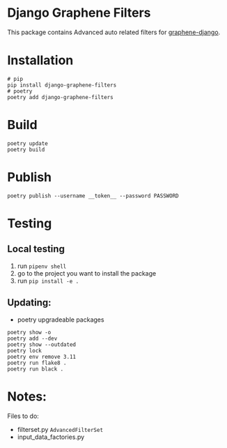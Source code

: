 # Django Graphene Filters

This package contains Advanced auto related filters for [graphene-django](https://github.com/graphql-python/graphene-django).

# Installation

```shell
# pip
pip install django-graphene-filters
# poetry
poetry add django-graphene-filters
```

# Build

```shell
poetry update
poetry build
```

# Publish

```shell
poetry publish --username __token__ --password PASSWORD
```

# Testing

## Local testing

1. run `pipenv shell`
2. go to the project you want to install the package
3. run `pip install -e .`

## Updating:

- poetry upgradeable packages

```shell
poetry show -o
poetry add --dev
poetry show --outdated
poetry lock
poetry env remove 3.11
poetry run flake8 .
poetry run black .
```

# Notes:

Files to do:

- filterset.py `AdvancedFilterSet`
- input_data_factories.py
